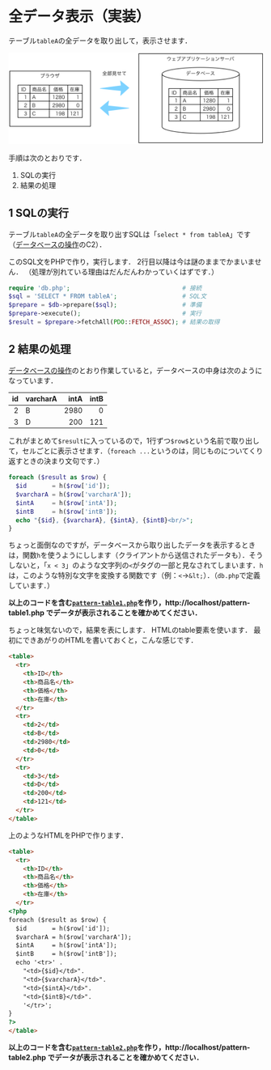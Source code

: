 # 全データ表示（実装）

テーブル`tableA`の全データを取り出して，表示させます．

![](images/pattern1.png)

手順は次のとおりです．

1. SQLの実行
1. 結果の処理

## 1 SQLの実行

テーブル`tableA`の全データを取り出すSQLは「`select * from tableA`」です（[データベースの操作](sql.md)のC2）．

このSQL文をPHPで作り，実行します．
2行目以降は今は謎のままでかまいません．
（処理が別れている理由はだんだんわかっていくはずです．）

```php
require 'db.php';                               # 接続
$sql = 'SELECT * FROM tableA';                  # SQL文
$prepare = $db->prepare($sql);                  # 準備
$prepare->execute();                            # 実行
$result = $prepare->fetchAll(PDO::FETCH_ASSOC); # 結果の取得
```

## 2 結果の処理

[データベースの操作](sql.md)のとおり作業していると，データベースの中身は次のようになっています．

id|varcharA|intA|intB
-:|--|-:|-:
2|B|2980|0
3|D|200|121

これがまとめて`$result`に入っているので，1行ずつ`$row$`という名前で取り出して，セルごとに表示させます．（`foreach ...`というのは，同じものについてくり返すときの決まり文句です．）

```php
foreach ($result as $row) {
  $id       = h($row['id']);
  $varcharA = h($row['varcharA']);
  $intA     = h($row['intA']);
  $intB     = h($row['intB']);
  echo "{$id}, {$varcharA}, {$intA}, {$intB}<br/>";
}
```

ちょっと面倒なのですが，データベースから取り出したデータを表示するときは，関数`h`を使うようにしします（クライアントから送信されたデータも）．そうしないと，「`x < 3`」のような文字列の`<`がタグの一部と見なされてしまいます．`h`は，このような特別な文字を変換する関数です（例：`<`→`&lt;`）．（`db.php`で定義しています．）

**以上のコードを含む[`pattern-table1.php`](pattern-table1.php)を作り，http://localhost/pattern-table1.php でデータが表示されることを確かめてください．**

ちょっと味気ないので，結果を表にします．
HTMLのtable要素を使います．
最初にできあがりのHTMLを書いておくと，こんな感じです．

```html
<table>
  <tr>
    <th>ID</th>
    <th>商品名</th>
    <th>価格</th>
    <th>在庫</th>
  </tr>
  <tr>
    <td>2</td>
    <td>B</td>
    <td>2980</td>
    <td>0</td>
  </tr>
  <tr>
    <td>3</td>
    <td>D</td>
    <td>200</td>
    <td>121</td>
  </tr>
</table>
```

上のようなHTMLをPHPで作ります．

```html
<table>
  <tr>
    <th>ID</th>
    <th>商品名</th>
    <th>価格</th>
    <th>在庫</th>
  </tr>
<?php
foreach ($result as $row) {
  $id       = h($row['id']);
  $varcharA = h($row['varcharA']);
  $intA     = h($row['intA']);
  $intB     = h($row['intB']);
  echo '<tr>' .
    "<td>{$id}</td>".
    "<td>{$varcharA}</td>".
    "<td>{$intA}</td>".
    "<td>{$intB}</td>".
    '</tr>';
}
?>
</table>
```

**以上のコードを含む[`pattern-table2.php`](pattern-table2.php)を作り，http://localhost/pattern-table2.php でデータが表示されることを確かめてください．**
